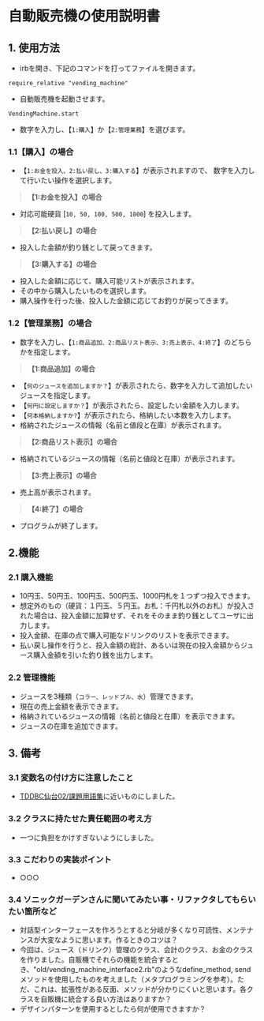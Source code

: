 # 自動販売機の使用説明書

## 1. 使用方法
- irbを開き、下記のコマンドを打ってファイルを開きます。
 ```
 require_relative "vending_machine"
 ```
 - 自動販売機を起動させます。
 ```
 VendingMachine.start
 ```
-  数字を入力し、【`1:購入`】か【`2:管理業務`】を選びます。
 
### 1.1【購入】の場合

- 【`1:お金を投入、2:払い戻し、3:購入する`】が表示されますので、 数字を入力して行いたい操作を選択します。

>**【1:お金を投入】の場合**
- 対応可能硬貨 [`10, 50, 100, 500, 1000`] を投入します。

>**【2:払い戻し】の場合**
- 投入した金額が釣り銭として戻ってきます。

>**【3:購入する】の場合**
- 投入した金額に応じて、購入可能リストが表示されます。
- その中から購入したいものを選択します。
- 購入操作を行った後、投入した金額に応じてお釣りが戻ってきます。

### 1.2【管理業務】の場合
- 数字を入力し、【`1:商品追加、2:商品リスト表示、3:売上表示、4:終了`】のどちらかを指定します。
>**【1:商品追加】の場合**
- 【`何のジュースを追加しますか？`】が表示されたら、数字を入力して追加したいジュースを指定します。
- 【`何円に設定しますか？`】が表示されたら、設定したい金額を入力します。
- 【`何本格納しますか?`】が表示されたら、格納したい本数を入力します。
- 格納されたジュースの情報（名前と値段と在庫）が表示されます。
>**【2:商品リスト表示】の場合**
- 格納されているジュースの情報（名前と値段と在庫）が表示されます。
>**【3:売上表示】の場合**
- 売上高が表示されます。
>**【4:終了】の場合**
- プログラムが終了します。

## 2.機能
### 2.1 購入機能
- 10円玉、50円玉、100円玉、500円玉、1000円札を１つずつ投入できます。
- 想定外のもの（硬貨：１円玉、５円玉。お札：千円札以外のお札）が投入された場合は、投入金額に加算せず、それをそのまま釣り銭としてユーザに出力します。
- 投入金額、在庫の点で購入可能なドリンクのリストを表示できます。
- 払い戻し操作を行うと、投入金額の総計、あるいは現在の投入金額からジュース購入金額を引いた釣り銭を出力します。

### 2.2 管理機能
- ジュースを3種類（`コラー、レッドブル、水`）管理できます。
- 現在の売上金額を表示できます。
- 格納されているジュースの情報（名前と値段と在庫）を表示できます。
- ジュースの在庫を追加できます。

## 3. 備考

### 3.1 変数名の付け方に注意したこと
- [TDDBC仙台02/課題用語集](http://devtesting.jp/tddbc/?TDDBC%E4%BB%99%E5%8F%B002%2F%E8%AA%B2%E9%A1%8C%E7%94%A8%E8%AA%9E%E9%9B%86)に近いものにしました。

### 3.2 クラスに持たせた責任範囲の考え方
- 一つに負担をかけすぎないようにしました。

### 3.3 こだわりの実装ポイント
- ○○○
### 3.4 ソニックガーデンさんに聞いてみたい事・リファクタしてもらいたい箇所など
- 対話型インターフェースを作ろうとすると分岐が多くなり可読性、メンテナンスが大変なように思います。作るときのコツは？
- 今回は、ジュース（ドリンク）管理のクラス、会計のクラス、お金のクラスを作りました。自販機でそれらの機能を統合するとき、"old/vending_machine_interface2.rb"のようなdefine_method, sendメソッドを使用したものを考えました（メタプログラミングを参考）。ただ、これは、拡張性がある反面、メソッドが分かりにくいと思います。各クラスを自販機に統合する良い方法はありますか？
- デザインパターンを使用するとしたら何が使用できますか？
